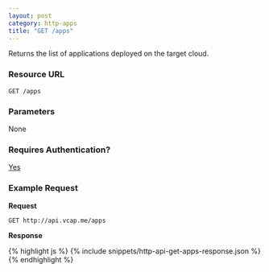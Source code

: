 ```yaml
---
layout: post
category: http-apps
title: "GET /apps"
---
```


Returns the list of applications deployed on the target cloud.

### Resource URL

`GET /apps`

### Parameters

None

### Requires Authentication?

[Yes](/http-authentication)

### Example Request

**Request**

`GET http://api.vcap.me/apps`

**Response**

<div class="js example">
{% highlight js %}
{% include snippets/http-api-get-apps-response.json %}
{% endhighlight %}
</div>
